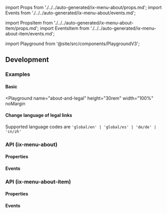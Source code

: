 import Props from './../../auto-generated/ix-menu-about/props.md';
import Events from './../../auto-generated/ix-menu-about/events.md';

import PropsItem from './../../auto-generated/ix-menu-about-item/props.md';
import EventsItem from './../../auto-generated/ix-menu-about-item/events.md';

import Playground from '@site/src/components/PlaygroundV3';

## Development

### Examples

#### Basic

<Playground
name="about-and-legal"
height="30rem"
width="100%"
noMargin

> </Playground>

#### Change language of legal links

Supported language codes are `'global/en' | 'global/es' | 'de/de' | 'cn/zh'`

### API (ix-menu-about)

#### Properties

<Props />

#### Events

<Events />

### API (ix-menu-about-item)

#### Properties

<PropsItem />

#### Events

<EventsItem />
